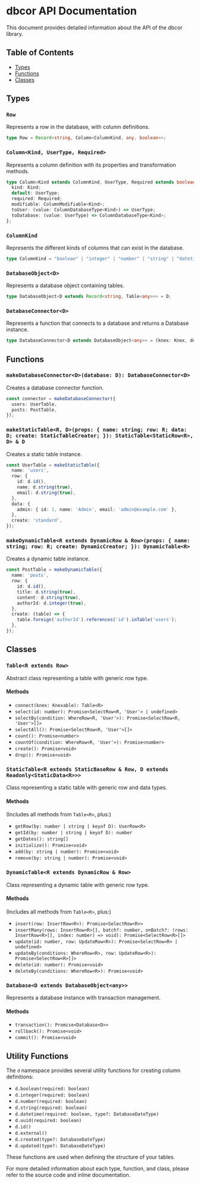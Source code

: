 # dbcor API Documentation

This document provides detailed information about the API of the dbcor library.

## Table of Contents

- [Types](#types)
- [Functions](#functions)
- [Classes](#classes)

## Types

### `Row`

Represents a row in the database, with column definitions.

```typescript
type Row = Record<string, Column<ColumnKind, any, boolean>>;
```

### `Column<Kind, UserType, Required>`

Represents a column definition with its properties and transformation methods.

```typescript
type Column<Kind extends ColumnKind, UserType, Required extends boolean> = {
  kind: Kind;
  default: UserType;
  required: Required;
  modifiable: ColumnModifiable<Kind>;
  toUser: (value: ColumnDatabaseType<Kind>) => UserType;
  toDatabase: (value: UserType) => ColumnDatabaseType<Kind>;
};
```

### `ColumnKind`

Represents the different kinds of columns that can exist in the database.

```typescript
type ColumnKind = "boolean" | "integer" | "number" | "string" | "datetime" | "uuid" | "id" | "external" | "created" | "updated";
```

### `DatabaseObject<D>`

Represents a database object containing tables.

```typescript
type DatabaseObject<D extends Record<string, Table<any>>> = D;
```

### `DatabaseConnector<D>`

Represents a function that connects to a database and returns a Database instance.

```typescript
type DatabaseConnector<D extends DatabaseObject<any>> = (knex: Knex, debug?: boolean) => Database<D>;
```

## Functions

### `makeDatabaseConnector<D>(database: D): DatabaseConnector<D>`

Creates a database connector function.

```typescript
const connector = makeDatabaseConnector({
  users: UserTable,
  posts: PostTable,
});
```

### `makeStaticTable<R, D>(props: { name: string; row: R; data: D; create: StaticTableCreator; }): StaticTable<StaticRow<R>, D> & D`

Creates a static table instance.

```typescript
const UserTable = makeStaticTable({
  name: 'users',
  row: {
    id: d.id(),
    name: d.string(true),
    email: d.string(true),
  },
  data: {
    admin: { id: 1, name: 'Admin', email: 'admin@example.com' },
  },
  create: 'standard',
});
```

### `makeDynamicTable<R extends DynamicRow & Row>(props: { name: string; row: R; create: DynamicCreator; }): DynamicTable<R>`

Creates a dynamic table instance.

```typescript
const PostTable = makeDynamicTable({
  name: 'posts',
  row: {
    id: d.id(),
    title: d.string(true),
    content: d.string(true),
    authorId: d.integer(true),
  },
  create: (table) => {
    table.foreign('authorId').references('id').inTable('users');
  },
});
```

## Classes

### `Table<R extends Row>`

Abstract class representing a table with generic row type.

#### Methods

- `connect(knex: Knexable): Table<R>`
- `select(id: number): Promise<SelectRow<R, 'User'> | undefined>`
- `selectBy(condition: WhereRow<R, 'User'>): Promise<SelectRow<R, 'User'>[]>`
- `selectAll(): Promise<SelectRow<R, 'User'>[]>`
- `count(): Promise<number>`
- `countOf(condition: WhereRow<R, 'User'>): Promise<number>`
- `create(): Promise<void>`
- `drop(): Promise<void>`

### `StaticTable<R extends StaticBaseRow & Row, D extends Readonly<StaticData<R>>>`

Class representing a static table with generic row and data types.

#### Methods

(Includes all methods from `Table<R>`, plus:)

- `getRow(by: number | string | keyof D): UserRow<R>`
- `getId(by: number | string | keyof D): number`
- `getDates(): string[]`
- `initialize(): Promise<void>`
- `add(by: string | number): Promise<void>`
- `remove(by: string | number): Promise<void>`

### `DynamicTable<R extends DynamicRow & Row>`

Class representing a dynamic table with generic row type.

#### Methods

(Includes all methods from `Table<R>`, plus:)

- `insert(row: InsertRow<R>): Promise<SelectRow<R>>`
- `insertMany(rows: InsertRow<R>[], batch?: number, onBatch?: (rows: InsertRow<R>[], index: number) => void): Promise<SelectRow<R>[]>`
- `update(id: number, row: UpdateRow<R>): Promise<SelectRow<R> | undefined>`
- `updateBy(conditions: WhereRow<R>, row: UpdateRow<R>): Promise<SelectRow<R>[]>`
- `delete(id: number): Promise<void>`
- `deleteBy(conditions: WhereRow<R>): Promise<void>`

### `Database<D extends DatabaseObject<any>>`

Represents a database instance with transaction management.

#### Methods

- `transaction(): Promise<Database<D>>`
- `rollback(): Promise<void>`
- `commit(): Promise<void>`

## Utility Functions

The `d` namespace provides several utility functions for creating column definitions:

- `d.boolean(required: boolean)`
- `d.integer(required: boolean)`
- `d.number(required: boolean)`
- `d.string(required: boolean)`
- `d.datetime(required: boolean, type?: DatabaseDateType)`
- `d.uuid(required: boolean)`
- `d.id()`
- `d.external()`
- `d.created(type?: DatabaseDateType)`
- `d.updated(type?: DatabaseDateType)`

These functions are used when defining the structure of your tables.

For more detailed information about each type, function, and class, please refer to the source code and inline documentation.